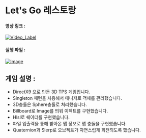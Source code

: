 # Let's Go 레스토랑

#### 영상 링크 :

[![Video_Label](http://img.youtube.com/vi/A67tC_jxDtY/0.jpg)](https://youtu.be/A67tC_jxDtY)

#### 실행 파일 : 
[![image](https://github.com/user-attachments/assets/6f5f9345-22b3-4f2b-aa30-02ca0bbe55bc)](https://github.com/mjun1208/ShootingGame3D/releases/tag/Ghost_Carnival_3D)

## 게임 설명 : 
- DirectX9 으로 만든 3D TPS 게임입니다.
- Singleton 패턴을 사용해서 매니저로 객체를 관리했습니다.
- 3D충돌은 Sphere충돌로 처리했습니다.
- Billboard로 Image를 띄워 이펙트를 구현했습니다.
- Hlsl로 쉐이더를 구현했습니다.
- 파일 입출력을 통해 받아온 맵 정보로 맵 충돌을 구현했습니다.
- Quaternion과 Slerp로 오브젝트가 자연스럽게 회전되도록 했습니다.

